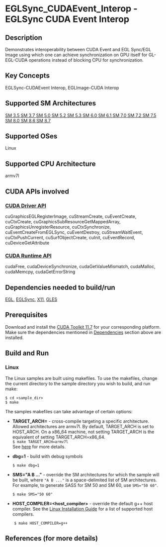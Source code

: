# EGLSync_CUDAEvent_Interop - EGLSync CUDA Event Interop

## Description

Demonstrates interoperability between CUDA Event and EGL Sync/EGL Image using which one can achieve synchronization on GPU itself for GL-EGL-CUDA operations instead of blocking CPU for synchronization.

## Key Concepts

EGLSync-CUDAEvent Interop, EGLImage-CUDA Interop

## Supported SM Architectures

[SM 3.5 ](https://developer.nvidia.com/cuda-gpus)  [SM 3.7 ](https://developer.nvidia.com/cuda-gpus)  [SM 5.0 ](https://developer.nvidia.com/cuda-gpus)  [SM 5.2 ](https://developer.nvidia.com/cuda-gpus)  [SM 5.3 ](https://developer.nvidia.com/cuda-gpus)  [SM 6.0 ](https://developer.nvidia.com/cuda-gpus)  [SM 6.1 ](https://developer.nvidia.com/cuda-gpus)  [SM 7.0 ](https://developer.nvidia.com/cuda-gpus)  [SM 7.2 ](https://developer.nvidia.com/cuda-gpus)  [SM 7.5 ](https://developer.nvidia.com/cuda-gpus)  [SM 8.0 ](https://developer.nvidia.com/cuda-gpus)  [SM 8.6 ](https://developer.nvidia.com/cuda-gpus)  [SM 8.7 ](https://developer.nvidia.com/cuda-gpus)

## Supported OSes

Linux

## Supported CPU Architecture

armv7l

## CUDA APIs involved

### [CUDA Driver API](http://docs.nvidia.com/cuda/cuda-driver-api/index.html)
cuGraphicsEGLRegisterImage, cuStreamCreate, cuEventCreate, cuCtxCreate, cuGraphicsSubResourceGetMappedArray, cuGraphicsUnregisterResource, cuCtxSynchronize, cuEventCreateFromEGLSync, cuEventDestroy, cuStreamWaitEvent, cuCtxPushCurrent, cuSurfObjectCreate, cuInit, cuEventRecord, cuDeviceGetAttribute

### [CUDA Runtime API](http://docs.nvidia.com/cuda/cuda-runtime-api/index.html)
cudaFree, cudaDeviceSynchronize, cudaGetValueMismatch, cudaMalloc, cudaMemcpy, cudaGetErrorString

## Dependencies needed to build/run
[EGL](../../README.md#egl), [EGLSync](../../README.md#eglsync), [X11](../../README.md#x11), [GLES](../../README.md#gles)

## Prerequisites

Download and install the [CUDA Toolkit 11.7](https://developer.nvidia.com/cuda-downloads) for your corresponding platform.
Make sure the dependencies mentioned in [Dependencies]() section above are installed.

## Build and Run

### Linux
The Linux samples are built using makefiles. To use the makefiles, change the current directory to the sample directory you wish to build, and run make:
```
$ cd <sample_dir>
$ make
```
The samples makefiles can take advantage of certain options:
*  **TARGET_ARCH=<arch>** - cross-compile targeting a specific architecture. Allowed architectures are armv7l.
    By default, TARGET_ARCH is set to HOST_ARCH. On a x86_64 machine, not setting TARGET_ARCH is the equivalent of setting TARGET_ARCH=x86_64.<br/>
`$ make TARGET_ARCH=armv7l` <br/>
    See [here](http://docs.nvidia.com/cuda/cuda-samples/index.html#cross-samples) for more details.
*   **dbg=1** - build with debug symbols
    ```
    $ make dbg=1
    ```
*   **SMS="A B ..."** - override the SM architectures for which the sample will be built, where `"A B ..."` is a space-delimited list of SM architectures. For example, to generate SASS for SM 50 and SM 60, use `SMS="50 60"`.
    ```
    $ make SMS="50 60"
    ```

*  **HOST_COMPILER=<host_compiler>** - override the default g++ host compiler. See the [Linux Installation Guide](http://docs.nvidia.com/cuda/cuda-installation-guide-linux/index.html#system-requirements) for a list of supported host compilers.
```
    $ make HOST_COMPILER=g++
```

## References (for more details)


